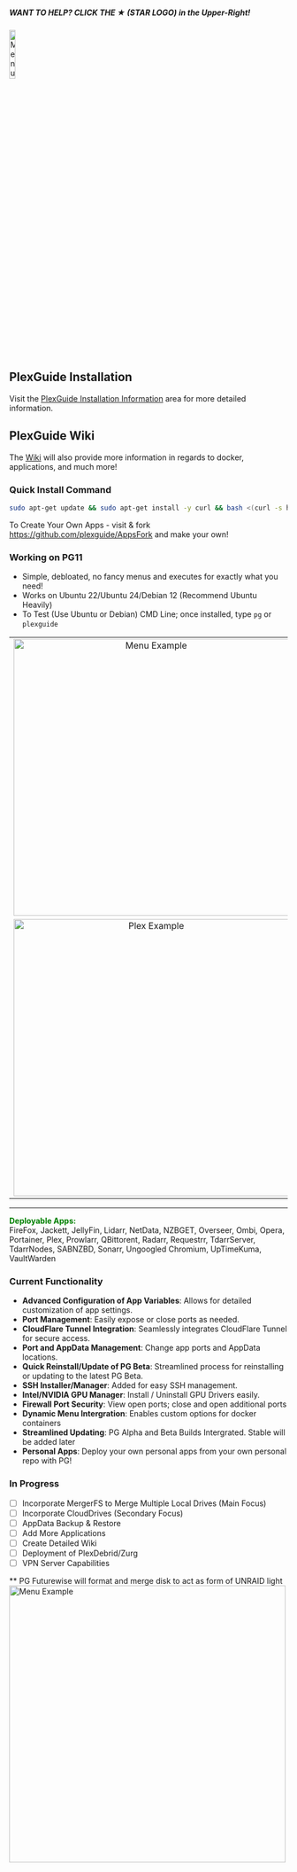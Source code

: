 ##### WANT TO HELP? CLICK THE ★ (STAR LOGO) in the Upper-Right! 

<p align="left">
  <a href="https://discord.gg/93PYgqDX9T">
    <img src="https://i.imgur.com/XI1WGxi.png" alt="Menu Example" width="15%">
  </a>
</p>

## PlexGuide Installation

Visit the [PlexGuide Installation Information](https://github.com/plexguide/PlexGuide.com/wiki/PlexGuide-Install-Information) area for more detailed information. 


## PlexGuide Wiki 
The [Wiki](https://github.com/plexguide/PlexGuide.com/wiki) will also provide more information in regards to docker, applications, and much more!

### Quick Install Command

```bash
sudo apt-get update && sudo apt-get install -y curl && bash <(curl -s https://raw.githubusercontent.com/plexguide/Installer/v11/install_menu.sh)
```

To Create Your Own Apps - visit & fork https://github.com/plexguide/AppsFork and make your own!

### Working on PG11

* Simple, debloated, no fancy menus and executes for exactly what you need!
* Works on Ubuntu 22/Ubuntu 24/Debian 12 (Recommend Ubuntu Heavily)
* To Test (Use Ubuntu or Debian) CMD Line; once installed, type `pg` or `plexguide`

<p align="center">
  <table align="center">
    <tr>
      <td align="center"><img src="https://i.imgur.com/kbiJfiI.jpeg" alt="Menu Example" width="500"></td>
      <td align="center"><img src="https://i.imgur.com/TNy3rmn.jpeg" alt="Plex Example" width="500"></td>
    </tr>
    <tr>
      <td align="center"><img src="https://i.imgur.com/goozBTI.jpeg" alt="Plex Example" width="500"></td>
      <td align="center"><img src="https://i.imgur.com/uemOQUJ.jpeg" alt="Plex Example" width="500"></td>
    </tr>
  </table>
</p>

----

**<span style="color:green">Deployable Apps:</span>**  
FireFox, Jackett, JellyFin, Lidarr, NetData, NZBGET, Overseer, Ombi, Opera, Portainer, Plex, Prowlarr, QBittorent, Radarr, Requestrr, TdarrServer, TdarrNodes, SABNZBD, Sonarr, Ungoogled Chromium, UpTimeKuma, VaultWarden

### **Current Functionality**

- **Advanced Configuration of App Variables**: Allows for detailed customization of app settings.
- **Port Management**: Easily expose or close ports as needed.
- **CloudFlare Tunnel Integration**: Seamlessly integrates CloudFlare Tunnel for secure access.
- **Port and AppData Management**: Change app ports and AppData locations.
- **Quick Reinstall/Update of PG Beta**: Streamlined process for reinstalling or updating to the latest PG Beta.
- **SSH Installer/Manager**: Added for easy SSH management.
- **Intel/NVIDIA GPU Manager**: Install / Uninstall GPU Drivers easily.
- **Firewall Port Security**: View open ports; close and open additional ports
- **Dynamic Menu Intergration**: Enables custom options for docker containers
- **Streamlined Updating**: PG Alpha and Beta Builds Intergrated. Stable will be added later
- **Personal Apps**: Deploy your own personal apps from your own personal repo with PG!

### **In Progress**
 
- [ ] Incorporate MergerFS to Merge Multiple Local Drives (Main Focus)  
- [ ] Incorporate CloudDrives (Secondary Focus)  
- [ ] AppData Backup & Restore  
- [ ] Add More Applications  
- [ ] Create Detailed Wiki
- [ ] Deployment of PlexDebrid/Zurg
- [ ] VPN Server Capabilities

** PG Futurewise will format and merge disk to act as form of UNRAID light
<img src="https://i.imgur.com/muqXL24.jpeg" alt="Menu Example" width="500">

